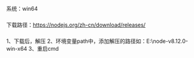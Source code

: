 ###
系统：win64
###
下载路径：https://nodejs.org/zh-cn/download/releases/
###
1、下载后，解压
2、环境变量path中，添加解压的路径如：E:\node-v8.12.0-win-x64
3、重启cmd
